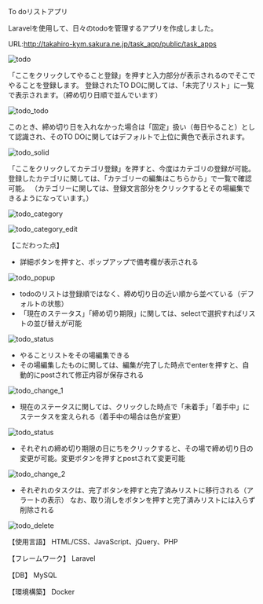To doリストアプリ

Laravelを使用して、日々のtodoを管理するアプリを作成しました。

URL:http://takahiro-kym.sakura.ne.jp/task_app/public/task_apps

![todo](https://user-images.githubusercontent.com/63849657/99249661-cead7880-284d-11eb-926d-06688491818c.png)

「ここをクリックしてやること登録」を押すと入力部分が表示されるのでそこでやることを登録します。
登録されたTO DOに関しては、「未完了リスト」に一覧で表示されます。（締め切り日順で並んでいます）

![todo_todo](https://user-images.githubusercontent.com/63849657/99528309-714a3080-29e1-11eb-9ec6-a3c1353fb510.png)

このとき、締め切り日を入れなかった場合は「固定」扱い（毎日やること）として認識され、そのTO DOに関してはデフォルトで上位に黄色で表示されます。

![todo_solid](https://user-images.githubusercontent.com/63849657/99528453-a787b000-29e1-11eb-844d-a4e2ec658c99.png)

「ここをクリックしてカテゴリ登録」を押すと、今度はカテゴリの登録が可能。登録したカテゴリに関しては、「カテゴリーの編集はこちらから」で一覧で確認可能。
（カテゴリーに関しては、登録文言部分をクリックするとその場編集できるようになっています。）

![todo_category](https://user-images.githubusercontent.com/63849657/99528405-963ea380-29e1-11eb-9076-10dad4bf288f.png)

![todo_category_edit](https://user-images.githubusercontent.com/63849657/99528566-d30a9a80-29e1-11eb-8eb9-5e5f73f23eec.png)

【こだわった点】

- 詳細ボタンを押すと、ポップアップで備考欄が表示される

![todo_popup](https://user-images.githubusercontent.com/63849657/99250233-aeca8480-284e-11eb-9317-aea1b736a434.gif)

- todoのリストは登録順ではなく、締め切り日の近い順から並べている（デフォルトの状態）
- 「現在のステータス」「締め切り期限」に関しては、selectで選択すればリストの並び替えが可能

![todo_status](https://user-images.githubusercontent.com/63849657/99250842-b179a980-284f-11eb-8ac4-ddb7c84e761c.gif)

- やることリストをその場編集できる
- その場編集したものに関しては、編集が完了した時点でenterを押すと、自動的にpostされて修正内容が保存される

![todo_change_1](https://user-images.githubusercontent.com/63849657/99251141-2d73f180-2850-11eb-9e1a-e4553bbcff18.gif)

- 現在のステータスに関しては、クリックした時点で「未着手」「着手中」にステータスを変えられる（着手中の場合は色が変更）

![todo_status](https://user-images.githubusercontent.com/63849657/99251558-e1757c80-2850-11eb-84fc-cab55ccbb0bb.gif)

- それぞれの締め切り期限の日にちをクリックすると、その場で締め切り日の変更が可能。変更ボタンを押すとpostされて変更可能

![todo_change_2](https://user-images.githubusercontent.com/63849657/99251702-25688180-2851-11eb-9f2f-5c67ea6114b6.gif)

- それぞれのタスクは、完了ボタンを押すと完了済みリストに移行される（アラートの表示）
なお、取り消しをボタンを押すと完了済みリストには入らず削除される

![todo_delete](https://user-images.githubusercontent.com/63849657/99251962-8e4ff980-2851-11eb-90e6-f15e1a30ad4c.gif)

【使用言語】 HTML/CSS、JavaScript、jQuery、PHP

【フレームワーク】 Laravel

【DB】 MySQL

【環境構築】 Docker
